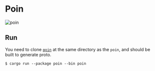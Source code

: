# Poin

<img src="doc/poin.gif" alt="poin" />

## Run
You need to clone [`qoin`](https://github.com/hayashikun/qoin) at the same directory as the `poin`, and should be built to generate proto.

```
$ cargo run --package poin --bin poin
```
